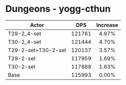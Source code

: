 # Dungeons - yogg-cthun
| Actor | DPS | Increase |
|---|:---:|:---:|
|T29-2_4-set|121761|4.97%|
|T30-2_4-set|121444|4.70%|
|T29-2-set+T30-2-set|120137|3.57%|
|T29-2-set|117959|1.69%|
|T30-2-set|117888|1.63%|
|Base|115993|0.00%|
